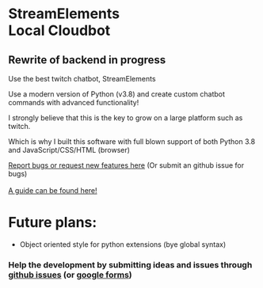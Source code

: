 <h1>StreamElements<br>Local Cloudbot</h1>
<h2>Rewrite of backend in progress</h2>
<p>Use the best twitch chatbot, StreamElements</p>
<p>Use a modern version of Python (v3.8) and create custom chatbot commands with advanced functionality!</p>
<p>I strongly believe that this is the key to grow on a large platform such as twitch.</p>
<p>Which is why I built this software with full blown support of both Python 3.8 and JavaScript/CSS/HTML (browser)</p>
<a href="https://docs.google.com/forms/d/e/1FAIpQLSel31nfkr8DGn4FCKxDJq4LMhD8kdtH9XyxsB4rz5YfzU91fQ/viewform?usp=sf_link">Report bugs or request new features here</a> (Or submit an github issue for bugs)
<br><br>
<a href="https://github.com/Yazaar/StreamElements-Local-Cloudbot/wiki">A guide can be found here!</a>

<h1>Future plans:</h1>
<ul>
  <li>Object oriented style for python extensions (bye global syntax)</li>
</ul>
<h3>Help the development by submitting ideas and issues through <a href="https://github.com/Yazaar/StreamElements-Local-Cloudbot/issues">github issues</a> (or <a href="https://docs.google.com/forms/d/e/1FAIpQLSel31nfkr8DGn4FCKxDJq4LMhD8kdtH9XyxsB4rz5YfzU91fQ/viewform?usp=sf_link">google forms</a>)</h3>
